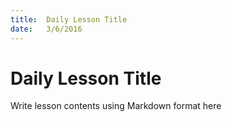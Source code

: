 ```yaml
---
title:  Daily Lesson Title
date:   3/6/2016
---
```


# Daily Lesson Title

Write lesson contents using Markdown format here